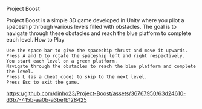 Project Boost

Project Boost is a simple 3D game developed in Unity where you pilot a spaceship through various levels filled with obstacles. The goal is to navigate through these obstacles and reach the blue platform to complete each level.
How to Play

    Use the space bar to give the spaceship thrust and move it upwards.
    Press A and D to rotate the spaceship left and right respectively.
    You start each level on a green platform.
    Navigate through the obstacles to reach the blue platform and complete the level.
    Press L (as a cheat code) to skip to the next level.
    Press Esc to exit the game.

https://github.com/dinho23/Project-Boost/assets/36767950/63d24610-d3b7-415b-aa0b-a3befb128425

